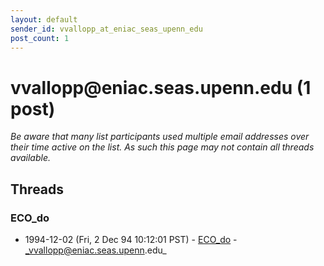 ```yaml
---
layout: default
sender_id: vvallopp_at_eniac_seas_upenn_edu
post_count: 1
---
```


# vvallopp<span>@</span>eniac.seas.upenn.edu (1 post)

_Be aware that many list participants used multiple email addresses over their time active on the list. As such this page may not contain all threads available._

## Threads

### ECO_do
+ 1994-12-02 (Fri, 2 Dec 94 10:12:01 PST) - [ECO_do](/archive/1994/12/9c7f81743ff9c26a2205a8672bee4fab0fd566773e90424c9ff76f9c9fa9fc34) - _vvallopp@eniac.seas.upenn.edu_

